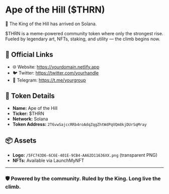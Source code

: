 # Ape of the Hill ($THRN)

👑 The King of the Hill has arrived on Solana.

$THRN is a meme-powered community token where only the strongest rise. Fueled by legendary art, NFTs, staking, and utility — the climb begins now.

## 🔗 Official Links
- 🌐 Website: https://yourdomain.netlify.app
- 🐦 Twitter: https://twitter.com/yourhandle
- 💬 Telegram: https://t.me/yourgroup

## 🧾 Token Details
- **Name:** Ape of the Hill
- **Ticker:** $THRN
- **Network:** Solana
- **Token Address:** `2T6vwSajccRRb4roAdqZqgZhtWdPqVQm8kjDUrSqMray`

## 📦 Assets
- **Logo:** `/5FC743D6-6C6E-401E-9CB4-AA62D11636XX.png` (transparent PNG)
- **NFTs:** Available via LaunchMyNFT

---

### 🛡️ Powered by the community. Ruled by the King. Long live the climb.
